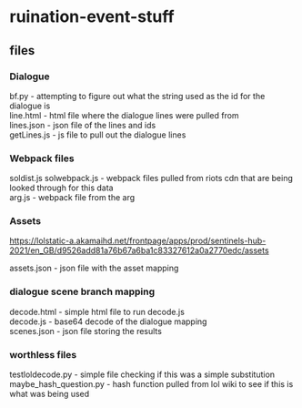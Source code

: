 # ruination-event-stuff


## files

### Dialogue
bf.py - attempting to figure out what the string used as the id for the dialogue is  
line.html - html file where the dialogue lines were pulled from  
lines.json - json file of the lines and ids  
getLines.js - js file to pull out the dialogue lines  

### Webpack files

soldist.js solwebpack.js - webpack files pulled from riots cdn that are being looked through for this data  
arg.js - webpack file from the arg  

### Assets
https://lolstatic-a.akamaihd.net/frontpage/apps/prod/sentinels-hub-2021/en_GB/d9526add81a76b67a6ba1c83327612a0a2770edc/assets


assets.json - json file with the asset mapping  

### dialogue scene branch mapping

decode.html - simple html file to run decode.js  
decode.js - base64 decode of the dialogue mapping  
scenes.json - json file storing the results  

### worthless files
testloldecode.py - simple file checking if this was a simple substitution  
maybe_hash_question.py - hash function pulled from lol wiki to see if this is what was being used  
